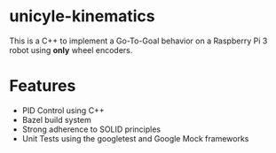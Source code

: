 # unicyle-kinematics

This is a C++ to implement a Go-To-Goal behavior on a Raspberry Pi 3 robot using **only** wheel encoders.

# Features
- PID Control using C++
- Bazel build system
- Strong adherence to SOLID principles
- Unit Tests using the googletest and Google Mock frameworks
